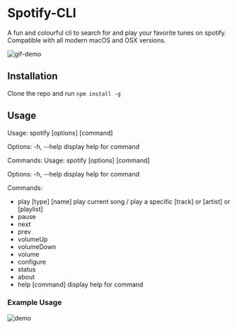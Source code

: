 # Spotify-CLI
A fun and colourful cli to search for and play your favorite tunes on spotify. Compatible with all modern macOS and OSX versions. 

![gif-demo](https://i.imgur.com/JF1JEJY.gif)

## Installation
Clone the repo and run 
`npm install -g`

## Usage
Usage: spotify [options] [command]

Options:
  -h, --help          display help for command

Commands:
Usage: spotify [options] [command]

Options:
  -h, --help          display help for command

Commands:
  * play [type] [name]  play current song / play a specific [track] or [artist]
                      or [playlist]
  * pause
  * next
  * prev
  * volumeUp
  * volumeDown
  * volume <volume>
  * configure
  * status
  * about
  * help [command]      display help for command
  
### Example Usage
  ![demo](https://i.imgur.com/aeFsMy5.png)
  
